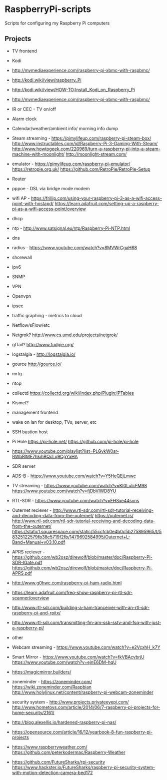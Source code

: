 # RaspberryPi-scripts

Scripts for configuring my Raspberry Pi computers

## Projects
- TV frontend
 - Kodi
  - http://mymediaexperience.com/raspberry-pi-xbmc-with-raspbmc/
  - http://kodi.wiki/view/raspberry_Pi
  - http://kodi.wiki/view/HOW-TO:Install_Kodi_on_Raspberry_Pi
  - http://mymediaexperience.com/raspberry-pi-xbmc-with-raspbmc/
 - IR or CEC - TV on/off
 - Alarm clock
 - Calendar/weather/ambient info/ morning info dump
 - Steam streaming - https://pimylifeup.com/raspberry-pi-steam-box/ http://www.instructables.com/id/Raspberry-Pi-3-Gaming-With-Steam/ http://www.howtogeek.com/220969/turn-a-raspberry-pi-into-a-steam-machine-with-moonlight/ http://moonlight-stream.com/
 - emulator - https://pimylifeup.com/raspberry-pi-emulator/ https://retropie.org.uk/ https://github.com/RetroPie/RetroPie-Setup 

- Router
 - pppoe - DSL via bridge mode modem
 - wifi AP - https://frillip.com/using-your-raspberry-pi-3-as-a-wifi-access-point-with-hostapd/ https://learn.adafruit.com/setting-up-a-raspberry-pi-as-a-wifi-access-point/overview
 - dhcp
 - ntp - http://www.satsignal.eu/ntp/Raspberry-Pi-NTP.html
 - dns
 - radius - https://www.youtube.com/watch?v=8MVWrCgaH68
 - shorewall
 - ipv6
 - SNMP
 - VPN
  - Openvpn
  - ipsec
 - traffic graphing - metrics to cloud
  - Netflow/sFlow/etc
  - Netgrok? http://www.cs.umd.edu/projects/netgrok/
  - glTail? http://www.fudgie.org/
  - logstalgia - http://logstalgia.io/
  - gource http://gource.io/
  - mrtg
  - ntop
  - collectd https://collectd.org/wiki/index.php/Plugin:IPTables
 - Kismet?
 - management frontend
 - wake on lan for desktop, TVs, server, etc
 - SSH bastion host
 - Pi Hole https://pi-hole.net/ https://github.com/pi-hole/pi-hole 
 - https://www.youtube.com/playlist?list=PLGvkW0sr-RWbBlME7hkihBQcLq9CgYxHA
  
- SDR server
 - ADS-B - https://www.youtube.com/watch?v=Y5HeQEjLmwc
 - TV streaming - https://www.youtube.com/watch?v=KI0LuIcFM98 https://www.youtube.com/watch?v=fjDbVIWD8YU
 - RTL-SDR - https://www.youtube.com/watch?v=EHSxe44svns
 - Outernet reciever - http://www.rtl-sdr.com/rtl-sdr-tutorial-receiving-and-decoding-data-from-the-outernet/  https://outernet.is/ http://www.rtl-sdr.com/rtl-sdr-tutorial-receiving-and-decoding-data-from-the-outernet/ https://static1.squarespace.com/static/55ccfcb0e4b0c5b275895965/t/58325122579fb38c5719f2fb/1479692584995/Outernet+L-Band+Manual+v03.10.pdf 
 - APRS reciever - https://github.com/wb2osz/direwolf/blob/master/doc/Raspberry-Pi-SDR-IGate.pdf https://github.com/wb2osz/direwolf/blob/master/doc/Raspberry-Pi-APRS.pdf 
 - http://www.g0hwc.com/raspberry-pi-ham-radio.html
 - https://learn.adafruit.com/freq-show-raspberry-pi-rtl-sdr-scanner/overview
 - http://www.rtl-sdr.com/building-a-ham-tranceiver-with-an-rtl-sdr-raspberry-pi-and-rpitx/
 - http://www.rtl-sdr.com/transmitting-fm-am-ssb-sstv-and-fsq-with-just-a-raspberry-pi/

- other
 - Webcam streaming - https://www.youtube.com/watch?v=e2VcxhH_k7Y
 - Smart Mirror - https://www.youtube.com/watch?v=fkVBAcvbrjU https://www.youtube.com/watch?v=ejnE6DM-hqU
  - https://magicmirror.builders/
 - zoneminder - https://zoneminder.com/ https://wiki.zoneminder.com/Raspbian http://www.holylinux.net/content/raspberry-pi-webcam-zoneminder 
 - security system - http://www.projects.privateeyepi.com/ http://www.hometoys.com/article/2014/06/7-raspberry-pi-projects-for-home-security/2161/
 - http://blog.alexellis.io/hardened-raspberry-pi-nas/
 - https://opensource.com/article/16/12/yearbook-8-fun-raspberry-pi-projects
 - https://www.raspberryweather.com/ https://github.com/peterkodermac/Raspberry-Weather
 - https://github.com/FutureSharks/rpi-security https://www.hackster.io/FutureSharks/raspberry-pi-security-system-with-motion-detection-camera-bed172
 
 

